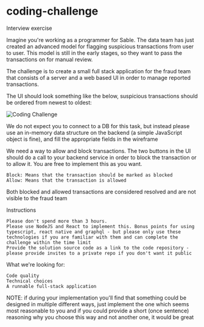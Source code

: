 # coding-challenge

Interview exercise

Imagine you're working as a programmer for Sable. The data team has just created an advanced model for flagging suspicious transactions from user to user. This model is still in the early stages, so they want to pass the transactions on for manual review.

The challenge is to create a small full stack application for the fraud team that consists of a server and a web based UI in order to manage reported transactions.

The UI should look something like the below, suspicious transactions should be ordered from newest to oldest: 

![Coding Challenge](https://i.imgur.com/DgyGC4L.png "UI")

We do not expect you to connect to a DB for this task, but instead please use an in-memory data structure on the backend (a simple JavaScript object is fine), and fill the appropriate fields in the wireframe

We need a way to allow and block transactions. The two buttons in the UI should do a call to your backend service in order to block the transaction or to allow it. You are free to implement this as you want.

    Block: Means that the transaction should be marked as blocked
    Allow: Means that the transaction is allowed
    
Both blocked and allowed transactions are considered resolved and are not visible to the fraud team


Instructions

    Please don't spend more than 3 hours.
    Please use NodeJS and React to implement this. Bonus points for using typescript, react native and graphql - but please only use these technologies if you are familiar with them and can complete the challenge within the time limit
    Provide the solution source code as a link to the code repository - please provide invites to a private repo if you don't want it public

What we're looking for:

    Code quality
    Technical choices
    A runnable full-stack application


NOTE:
if during your implementation you'll find that something could be designed in multiple different ways, just implement the one which seems most reasonable to you and if you could provide a short (once sentence) reasoning why you choose this way and not another one, it would be great

